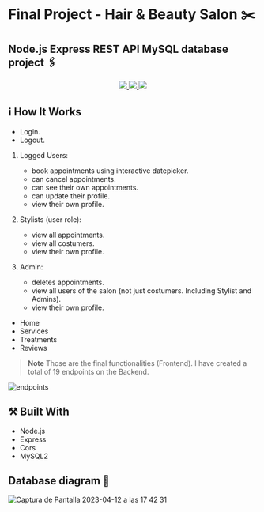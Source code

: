 # Final Project - Hair & Beauty Salon :scissors:
## Node.js Express REST API MySQL database project :paperclips:

<div align="center">
<a href="https://www.expressjs.com/">
    <img src= "https://img.shields.io/badge/express.js-%23404d59.svg?style=for-the-badge&logo=express&logoColor=%2361DAFB"/>
</a>
<a href="https://nodejs.org/es/">
    <img src= "https://img.shields.io/badge/node.js-026E00?style=for-the-badge&logo=node.js&logoColor=white"/>
</a>
<a href="https://developer.mozilla.org/es/docs/Web/JavaScript">
    <img src= "https://img.shields.io/badge/javascipt-EFD81D?style=for-the-badge&logo=javascript&logoColor=black"/>
</a>
 </div>

## ℹ️ How It Works

- Login.
- Logout.


1. Logged Users:
     - book appointments using interactive datepicker.
     - can cancel appointments.
     - can see their own appointments.
     - can update their profile.
     - view their own profile.


2. Stylists (user role):
     - view all appointments.
     - view all costumers.
     - view their own profile.
    


3. Admin:
     - deletes appointments.
     - view all users of the salon (not just costumers. Including Stylist and Admins).
     - view their own profile.


- Home
- Services
- Treatments
- Reviews

> **Note**
> Those are the final functionalities (Frontend). I have created a total of 19 endpoints on the Backend.


![endpoints](https://user-images.githubusercontent.com/121962750/236151029-4a2933f9-595b-4d06-8f90-d4b99e188713.png)


## ⚒️ Built With

- Node.js
- Express
- Cors
- MySQL2





 ## Database diagram :memo:

![Captura de Pantalla 2023-04-12 a las 17 42 31](https://user-images.githubusercontent.com/121962750/236038206-f7e40df0-c1a1-47b3-b609-d7e5d94ddb68.png)


